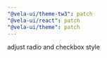 ```yaml
---
"@vela-ui/theme-tw3": patch
"@vela-ui/react": patch
"@vela-ui/theme": patch
---
```


adjust radio and checkbox style
